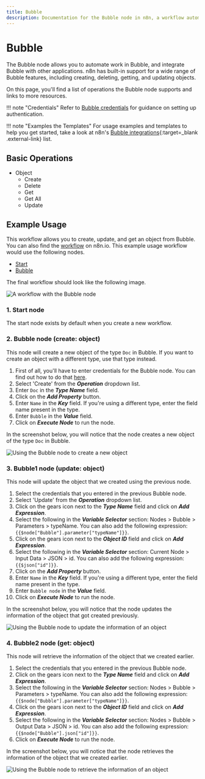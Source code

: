 ```yaml
---
title: Bubble
description: Documentation for the Bubble node in n8n, a workflow automation platform. Includes details of operations and configuration, and links to examples and credentials information.
---
```


# Bubble

The Bubble node allows you to automate work in Bubble, and integrate Bubble with other applications. n8n has built-in support for a wide range of Bubble features, including creating, deleting, getting, and updating objects.

On this page, you'll find a list of operations the Bubble node supports and links to more resources.

!!! note "Credentials"
     Refer to [Bubble credentials](/integrations/builtin/credentials/bubble/) for guidance on setting up authentication. 

!!! note "Examples the Templates"
    For usage examples and templates to help you get started, take a look at n8n's [Bubble integrations](https://n8n.io/integrations/bubble/){:target=_blank .external-link} list.




## Basic Operations

* Object
    * Create
    * Delete
    * Get
    * Get All
    * Update

## Example Usage

This workflow allows you to create, update, and get an object from Bubble. You can also find the [workflow](https://n8n.io/workflows/1041) on n8n.io. This example usage workflow would use the following nodes.
- [Start](/integrations/builtin/core-nodes/n8n-nodes-base.start/)
- [Bubble]()

The final workflow should look like the following image.

![A workflow with the Bubble node](/_images/integrations/builtin/app-nodes/bubble/workflow.png)

### 1. Start node

The start node exists by default when you create a new workflow.

### 2. Bubble node (create: object)

This node will create a new object of the type `Doc` in Bubble. If you want to create an object with a different type, use that type instead.

1. First of all, you'll have to enter credentials for the Bubble node. You can find out how to do that [here](/integrations/builtin/credentials/bubble/).
2. Select 'Create' from the ***Operation*** dropdown list.
3. Enter `Doc` in the ***Type Name*** field.
4. Click on the ***Add Property*** button.
5. Enter `Name` in the ***Key*** field. If you're using a different type, enter the field name present in the type.
6. Enter `Bubble` in the ***Value*** field.
7. Click on ***Execute Node*** to run the node.

In the screenshot below, you will notice that the node creates a new object of the type `Doc` in Bubble.

![Using the Bubble node to create a new object](/_images/integrations/builtin/app-nodes/bubble/bubble_node.png)


### 3. Bubble1 node (update: object)

This node will update the object that we created using the previous node.

1. Select the credentials that you entered in the previous Bubble node.
2. Select 'Update' from the ***Operation*** dropdown list.
3. Click on the gears icon next to the ***Type Name*** field and click on ***Add Expression***.
4. Select the following in the ***Variable Selector*** section: Nodes > Bubble > Parameters > typeName. You can also add the following expression: `{{$node["Bubble"].parameter["typeName"]}}`.
5. Click on the gears icon next to the ***Object ID*** field and click on ***Add Expression***.
6. Select the following in the ***Variable Selector*** section: Current Node > Input Data > JSON > id. You can also add the following expression: `{{$json["id"]}}`.
6. Click on the ***Add Property*** button.
7. Enter `Name` in the ***Key*** field. If you're using a different type, enter the field name present in the type.
8. Enter `Bubble node` in the ***Value*** field.
9. Click on ***Execute Node*** to run the node.


In the screenshot below, you will notice that the node updates the information of the object that got created previously.

![Using the Bubble node to update the information of an object](/_images/integrations/builtin/app-nodes/bubble/bubble1_node.png)

### 4. Bubble2 node (get: object)

This node will retrieve the information of the object that we created earlier.


1. Select the credentials that you entered in the previous Bubble node.
2. Click on the gears icon next to the ***Type Name*** field and click on ***Add Expression***.
3. Select the following in the ***Variable Selector*** section: Nodes > Bubble > Parameters > typeName. You can also add the following expression: `{{$node["Bubble"].parameter["typeName"]}}`.
4. Click on the gears icon next to the ***Object ID*** field and click on ***Add Expression***.
5. Select the following in the ***Variable Selector*** section: Nodes > Bubble > Output Data > JSON > id. You can also add the following expression: `{{$node["Bubble"].json["id"]}}`.
6. Click on ***Execute Node*** to run the node.

In the screenshot below, you will notice that the node retrieves the information of the object that we created earlier.

![Using the Bubble node to retrieve the information of an object](/_images/integrations/builtin/app-nodes/bubble/bubble2_node.png)

